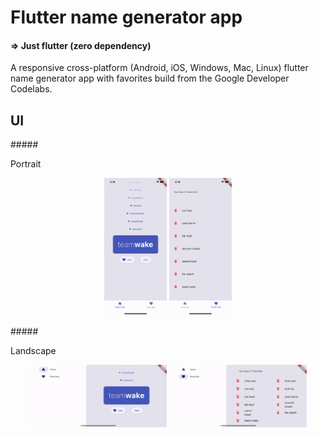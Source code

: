 # Flutter name generator app 
#### &DoubleRightArrow; Just flutter (zero dependency)

A responsive cross-platform (Android, iOS, Windows, Mac, Linux) flutter name generator app with favorites build from the Google Developer Codelabs.

## UI
#####<p>Portrait</p>
<p align="center">
<img src="https://github.com/mmattklaus/flutter-name-gen/blob/master/images/1.png?raw=true" width="100" height="220" alt="Generator screen">

<img alt="Favorites screen" src="https://github.com/mmattklaus/flutter-name-gen/blob/master/images/2.png?raw=true"  width="100" height="220">
</p>

#####<p>Landscape</p>
<p align="center">
<img alt="Generator screen (lanscape)" src="https://github.com/mmattklaus/flutter-name-gen/blob/master/images/3.png?raw=true"  height="100" width="220">

<img alt="Favorites screen (landscape)" src="https://github.com/mmattklaus/flutter-name-gen/blob/master/images/4.png?raw=true"  width="220" height="100">
</p>